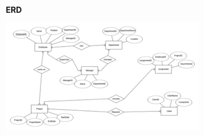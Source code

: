 ## ERD
![image_alt](https://github.com/TURBO70/ER-Model/blob/75f8faada20ba6ec616475e43f5f78998b0f2964/image%20(3).png)
